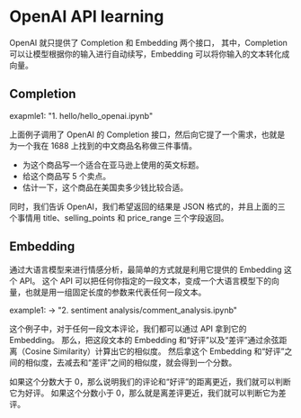 # OpenAI API learning
OpenAI 就只提供了 Completion 和 Embedding 两个接口，
其中，Completion 可以让模型根据你的输入进行自动续写，Embedding 可以将你输入的文本转化成向量。

## Completion
exapmle1: "1. hello/hello_openai.ipynb"

上面例子调用了 OpenAI 的 Completion 接口，然后向它提了一个需求，也就是为一个我在 1688 上找到的中文商品名称做三件事情。
- 为这个商品写一个适合在亚马逊上使用的英文标题。
- 给这个商品写 5 个卖点。
- 估计一下，这个商品在美国卖多少钱比较合适。

同时，我们告诉 OpenAI，我们希望返回的结果是 JSON 格式的，并且上面的三个事情用 title、selling_points 和 price_range 三个字段返回。

## Embedding
通过大语言模型来进行情感分析，最简单的方式就是利用它提供的 Embedding 这个 API。
这个 API 可以把任何你指定的一段文本，变成一个大语言模型下的向量，也就是用一组固定长度的参数来代表任何一段文本。

example1: -> "2. sentiment analysis/comment_analysis.ipynb"

这个例子中，对于任何一段文本评论，我们都可以通过 API 拿到它的 Embedding。
那么，把这段文本的 Embedding 和“好评”以及“差评”通过余弦距离（Cosine Similarity）计算出它的相似度。
然后拿这个 Embedding 和“好评”之间的相似度，去减去和“差评”之间的相似度，就会得到一个分数。

如果这个分数大于 0，那么说明我们的评论和“好评”的距离更近，我们就可以判断它为好评。
如果这个分数小于 0，那么就是离差评更近，我们就可以判断它为差评。